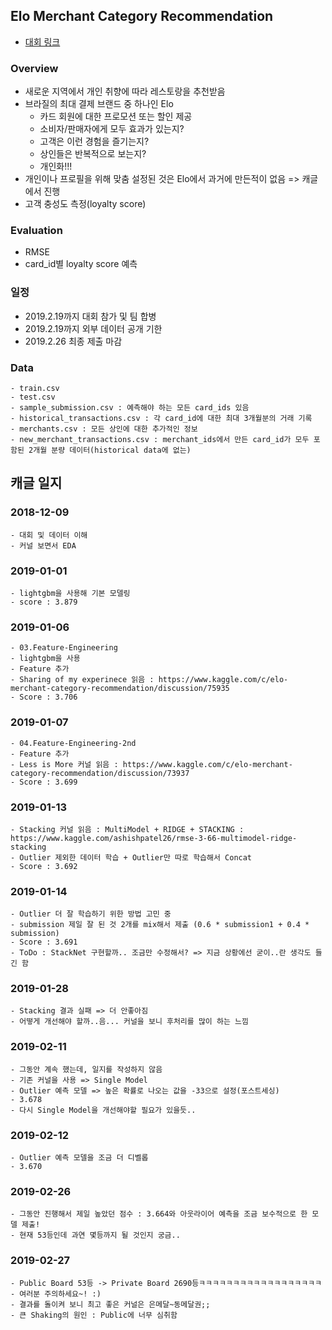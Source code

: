 ## Elo Merchant Category Recommendation
- [대회 링크](https://www.kaggle.com/c/elo-merchant-category-recommendation)

### Overview
- 새로운 지역에서 개인 취향에 따라 레스토랑을 추천받음
- 브라질의 최대 결제 브랜드 중 하나인 Elo
	- 카드 회원에 대한 프로모션 또는 할인 제공
	- 소비자/판매자에게 모두 효과가 있는지?
	- 고객은 이런 경험을 즐기는지?
	- 상인들은 반복적으로 보는지?
	- 개인화!!!
- 개인이나 프로필을 위해 맞춤 설정된 것은 Elo에서 과거에 만든적이 없음 => 캐글에서 진행
- 고객 충성도 측정(loyalty score)

### Evaluation
- RMSE
- card_id별 loyalty score 예측

### 일정
- 2019.2.19까지 대회 참가 및 팀 합병
- 2019.2.19까지 외부 데이터 공개 기한
- 2019.2.26 최종 제출 마감

### Data
```
- train.csv 
- test.csv 
- sample_submission.csv : 예측해야 하는 모든 card_ids 있음
- historical_transactions.csv : 각 card_id에 대한 최대 3개월분의 거래 기록
- merchants.csv : 모든 상인에 대한 추가적인 정보
- new_merchant_transactions.csv : merchant_ids에서 만든 card_id가 모두 포함된 2개월 분량 데이터(historical data에 없는)
```


## 캐글 일지
### 2018-12-09 
```
- 대회 및 데이터 이해
- 커널 보면서 EDA
```

### 2019-01-01 
```
- lightgbm을 사용해 기본 모델링
- score : 3.879
```

### 2019-01-06
```
- 03.Feature-Engineering
- lightgbm을 사용
- Feature 추가
- Sharing of my experinece 읽음 : https://www.kaggle.com/c/elo-merchant-category-recommendation/discussion/75935 
- Score : 3.706
```

### 2019-01-07
```
- 04.Feature-Engineering-2nd
- Feature 추가
- Less is More 커널 읽음 : https://www.kaggle.com/c/elo-merchant-category-recommendation/discussion/73937
- Score : 3.699
```

### 2019-01-13
```
- Stacking 커널 읽음 : MultiModel + RIDGE + STACKING : https://www.kaggle.com/ashishpatel26/rmse-3-66-multimodel-ridge-stacking
- Outlier 제외한 데이터 학습 + Outlier만 따로 학습해서 Concat
- Score : 3.692
```

### 2019-01-14
```
- Outlier 더 잘 학습하기 위한 방법 고민 중
- submission 제일 잘 된 것 2개를 mix해서 제출 (0.6 * submission1 + 0.4 * submission)
- Score : 3.691
- ToDo : StackNet 구현할까.. 조금만 수정해서? => 지금 상황에선 굳이..란 생각도 들긴 함
```
### 2019-01-28
```
- Stacking 결과 실패 => 더 안좋아짐
- 어떻게 개선해야 할까..음... 커널을 보니 후처리를 많이 하는 느낌
```

### 2019-02-11
```
- 그동안 계속 했는데, 일지를 작성하지 않음
- 기존 커널을 사용 => Single Model
- Outlier 예측 모델 => 높은 확률로 나오는 값을 -33으로 설정(포스트세싱)
- 3.678
- 다시 Single Model을 개선해야할 필요가 있을듯.. 
```

### 2019-02-12
```
- Outlier 예측 모델을 조금 더 디벨롭
- 3.670
```

### 2019-02-26
```
- 그동안 진행해서 제일 높았던 점수 : 3.664와 아웃라이어 예측을 조금 보수적으로 한 모델 제출!
- 현재 53등인데 과연 몇등까지 될 것인지 궁금..
```

### 2019-02-27
```
- Public Board 53등 -> Private Board 2690등ㅋㅋㅋㅋㅋㅋㅋㅋㅋㅋㅋㅋㅋㅋㅋㅋㅋㅋ
- 여러분 주의하세요~! :)
- 결과를 돌이켜 보니 최고 좋은 커널은 은메달~동메달권;;
- 큰 Shaking의 원인 : Public에 너무 심취함
```
